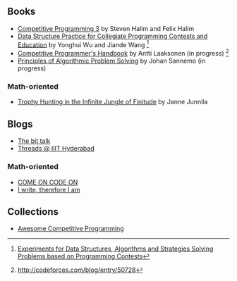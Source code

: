 ## Books
* [Competitive Programming 3](https://cpbook.net/) by Steven Halim and Felix Halim
* [Data Structure Practice for Collegiate Programming Contests and Education](https://www.crcpress.com/Data-Structure-Practice-for-Collegiate-Programming-Contests-and-Education/Wu-Wang/p/book/9781482215397)  by Yonghui Wu and Jiande Wang [^1]
* [Competitive Programmer's Handbook](https://cses.fi/book.pdf) by Antti Laaksonen (in progress) [^2]
* [Principles of Algorithmic Problem Solving](http://www.csc.kth.se/~jsannemo/slask/main.pdf) by Johan Sannemo (in progress)

### Math-oriented
* [Trophy Hunting in the Infinite Jungle of Finitude](http://qubit.pw/trophy.pdf) by Janne Junnila

## Blogs
* [The bit talk](http://mradwan.github.io/)
* [Threads @ IIIT Hyderabad](https://threads-iiith.quora.com/)

### Math-oriented
* [COME ON CODE ON](https://comeoncodeon.wordpress.com/)
* [I write, therefore I am](http://am-just-a-nobody.blogspot.is/)

## Collections
* [Awesome Competitive Programming](https://github.com/lnishan/awesome-competitive-programming)

[^1]: [Experiments for Data Structures, Algorithms and Strategies Solving Problems based on Programming Contests](http://www3.cs.stonybrook.edu/~rezaul/Spring-2015/CSE548/Yonghui-Wu/Yonghui-Wu-books.pdf)
[^2]: http://codeforces.com/blog/entry/50728